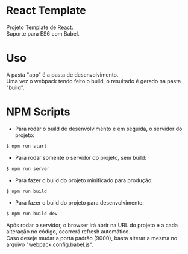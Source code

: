 # React Template
Projeto Template de React.
<br />
Suporte para ES6 com Babel.

# Uso
A pasta "app" é a pasta de desenvolvimento.
<br />
Uma vez o webpack tendo feito o build, o resultado é gerado na pasta "build".

# NPM Scripts
- Para rodar o build de desenvolvimento e em seguida, o servidor do projeto:
```sh
$ npm run start
```
- Para rodar somente o servidor do projeto, sem build:
```sh
$ npm run server
```
- Para fazer o build do projeto minificado para produção:
```sh
$ npm run build
```
- Para fazer o build do projeto para desenvolvimento:
```sh
$ npm run build-dev
```
Após rodar o servidor, o browser irá abrir na URL do projeto e a cada alteração no código, ocorrerá refresh automático.
<br />
Caso deseje mudar a porta padrão (9000), basta alterar a mesma no arquivo "webpack.config.babel.js".